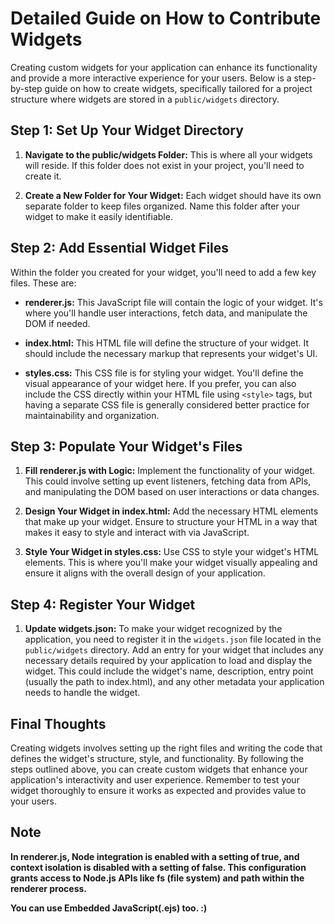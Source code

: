 # Detailed Guide on How to Contribute Widgets

Creating custom widgets for your application can enhance its functionality and provide a more interactive experience for your users. Below is a step-by-step guide on how to create widgets, specifically tailored for a project structure where widgets are stored in a `public/widgets` directory.

## Step 1: Set Up Your Widget Directory

1. **Navigate to the public/widgets Folder:** This is where all your widgets will reside. If this folder does not exist in your project, you'll need to create it.

2. **Create a New Folder for Your Widget:** Each widget should have its own separate folder to keep files organized. Name this folder after your widget to make it easily identifiable.

## Step 2: Add Essential Widget Files

Within the folder you created for your widget, you'll need to add a few key files. These are:

- **renderer.js:** This JavaScript file will contain the logic of your widget. It's where you'll handle user interactions, fetch data, and manipulate the DOM if needed.

- **index.html:** This HTML file will define the structure of your widget. It should include the necessary markup that represents your widget's UI.

- **styles.css:** This CSS file is for styling your widget. You'll define the visual appearance of your widget here. If you prefer, you can also include the CSS directly within your HTML file using `<style>` tags, but having a separate CSS file is generally considered better practice for maintainability and organization.

## Step 3: Populate Your Widget's Files

1. **Fill renderer.js with Logic:** Implement the functionality of your widget. This could involve setting up event listeners, fetching data from APIs, and manipulating the DOM based on user interactions or data changes.

2. **Design Your Widget in index.html:** Add the necessary HTML elements that make up your widget. Ensure to structure your HTML in a way that makes it easy to style and interact with via JavaScript.

3. **Style Your Widget in styles.css:** Use CSS to style your widget's HTML elements. This is where you'll make your widget visually appealing and ensure it aligns with the overall design of your application.

## Step 4: Register Your Widget

1. **Update widgets.json:** To make your widget recognized by the application, you need to register it in the `widgets.json` file located in the `public/widgets` directory. Add an entry for your widget that includes any necessary details required by your application to load and display the widget. This could include the widget's name, description, entry point (usually the path to index.html), and any other metadata your application needs to handle the widget.

## Final Thoughts

Creating widgets involves setting up the right files and writing the code that defines the widget's structure, style, and functionality. By following the steps outlined above, you can create custom widgets that enhance your application's interactivity and user experience. Remember to test your widget thoroughly to ensure it works as expected and provides value to your users.

## Note

**In renderer.js, Node integration is enabled with a setting of true, and context isolation is disabled with a setting of false. This configuration grants access to Node.js APIs like fs (file system) and path within the renderer process.**

**You can use Embedded JavaScript(.ejs) too. :)**
